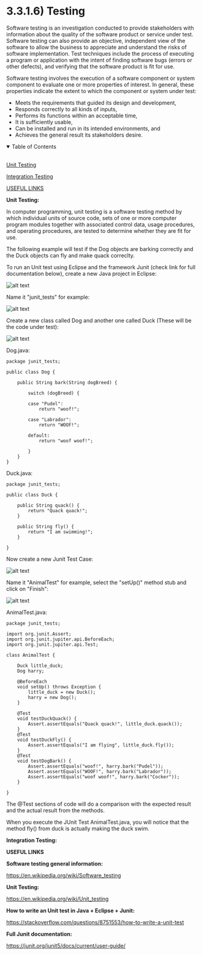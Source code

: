 # 3.3.1.6) Testing

Software testing is an investigation conducted to provide stakeholders with information about the quality of the software product or service under test. Software testing can also provide an objective, independent view of the software to allow the business to appreciate and understand the risks of software implementation. Test techniques include the process of executing a program or application with the intent of finding software bugs (errors or other defects), and verifying that the software product is fit for use.

Software testing involves the execution of a software component or system component to evaluate one or more properties of interest. In general, these properties indicate the extent to which the component or system under test:

* Meets the requirements that guided its design and development,
* Responds correctly to all kinds of inputs,
* Performs its functions within an acceptable time,
* It is sufficiently usable,
* Can be installed and run in its intended environments, and
* Achieves the general result its stakeholders desire.

<details open>
<summary>Table of Contents</summary>
<br>

[Unit Testing](#h1)

[Integration Testing](#h2)

[USEFUL LINKS](#h3)

</details>

<a name="h1"/>

**Unit Testing:**

In computer programming, unit testing is a software testing method by which individual units of source code, sets of one or more computer program modules together with associated control data, usage procedures, and operating procedures, are tested to determine whether they are fit for use.

The following example will test if the Dog objects are barking correctly and the Duck objects can fly and make quack correclty.

To run an Unit test using Eclipse and the framework Junit (check link for full documentation below), create a new Java project in Eclipse:

![alt text](https://raw.githubusercontent.com/guidias1212/road_to_fullstack/master/images/junit1.png)

Name it "junit_tests" for example:

![alt text](https://raw.githubusercontent.com/guidias1212/road_to_fullstack/master/images/junit2.png)

Create a new class called Dog and another one called Duck (These will be the code under test):

![alt text](https://raw.githubusercontent.com/guidias1212/road_to_fullstack/master/images/junit3.png)

Dog.java:
```
package junit_tests;

public class Dog {
	
	public String bark(String dogBreed) {
		
		switch (dogBreed) {
		
		case "Pudel":
			return "woof!";
			
		case "Labrador":
			return "WOOF!";
			
		default:
			return "woof woof!";
			
		}
	}
}
```

Duck.java:
```
package junit_tests;

public class Duck {
	
	public String quack() {
		return "Quack quack!";
	}
	
	public String fly() {
		return "I am swimming!";
	}
	
}
```

Now create a new Junit Test Case:

![alt text](https://raw.githubusercontent.com/guidias1212/road_to_fullstack/master/images/junit4.png)

Name it "AnimalTest" for example, select the "setUp()" method stub and click on "Finish":

![alt text](https://raw.githubusercontent.com/guidias1212/road_to_fullstack/master/images/junit5.png)

AnimalTest.java:
```
package junit_tests;

import org.junit.Assert;
import org.junit.jupiter.api.BeforeEach;
import org.junit.jupiter.api.Test;

class AnimalTest {

	Duck little_duck;
	Dog harry;
	
	@BeforeEach
	void setUp() throws Exception {
		little_duck = new Duck();
		harry = new Dog();
	}

	@Test
	void testDuckQuack() {
		Assert.assertEquals("Quack quack!", little_duck.quack());
	}
	@Test
	void testDuckFly() {
		Assert.assertEquals("I am flying", little_duck.fly());
	}
	@Test
	void testDogBark() {
		Assert.assertEquals("woof!", harry.bark("Pudel"));
		Assert.assertEquals("WOOF!", harry.bark("Labrador"));
		Assert.assertEquals("woof woof!", harry.bark("Cocker"));
	}

}
```

The @Test sections of code will do a comparison with the expected result and the actual result from the methods.

When you execute the JUnit Test AnimalTest.java, you will notice that the method fly() from duck is actually making the duck swim.

<a name="h2"/>

**Integration Testing:**

<a name="h3"/>

**USEFUL LINKS**

**Software testing general information:**

https://en.wikipedia.org/wiki/Software_testing

**Unit Testing:**

https://en.wikipedia.org/wiki/Unit_testing

**How to write an Unit test in Java + Eclipse + Junit:**

https://stackoverflow.com/questions/8751553/how-to-write-a-unit-test

**Full Junit documentation:**

https://junit.org/junit5/docs/current/user-guide/